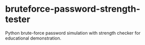 # bruteforce-password-strength-tester
Python brute-force password simulation with strength checker for educational demonstration.
